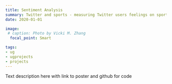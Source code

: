 ```yaml
---
title: Sentiment Analysis 
summary: Twitter and sports - measuring Twitter users feelings on sports using Python tools
date: 2020-01-01

image:
 # caption: Photo by Vicki M. Zhang
  focal_point: Smart

tags:
- ug
- ugprojects
- projects
---
```



Text description here with link to poster and github for code